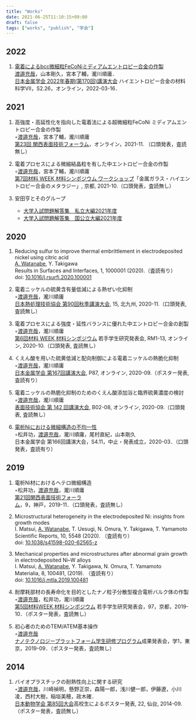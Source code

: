```yaml
---
title: "Works"
date: 2021-06-25T11:10:15+09:00
draft: false
tags: ["works", "publish", "学会"]
---
```



## 2022

1. [電着によるbcc微細粒FeCoNiミディアムエントロピー合金の作製](https://confit.atlas.jp/guide/event/jim2022spring/subject/2J08-16-09/advanced)  
    <u>渡邉充哉</u>，山本剛久，宮本了輔，瀧川順庸．  
    [日本金属学会 2022年春期(第170回)講演大会](https://jim.or.jp/MEETINGS/2022_spr/news/meeting-guide.html) ハイエントロピー合金の材料科学VII，S2.26，オンライン，2022-03-16．

## 2021
1. 高強度・高延性化を指向した電着法による超微細粒FeCoNi ミディアムエントロピー合金の作製  
    ◦<u>渡邉充哉</u>，宮本了輔，瀧川順庸  
    [第23回 関西表面技術フォーラム](https://kansai.sfj.or.jp/gyoji/forum/23th/index.html)，オンライン，2021-11. （口頭発表，査読無し）

1. 電着プロセスによる微細結晶粒を有した中エントロピー合金の作製  
    ◦<u>渡邉充哉</u>，宮本了輔，瀧川順庸  
    [第7回材料 WEEK 材料シンポジウム ワークショップ](https://www.jsms.jp/kaikoku/7weekpro.htm)「金属ガラス・ハイエントロピー合金のメタラジー」, 京都, 2021-10.（口頭発表，査読無し）

1. 安田亨とそのグループ
    - [大学入試問題解答集　私立大編2021年度](https://www.amazon.co.jp/dp/4908003262/ref=cm_sw_r_cp_apa_glt_i_JTTPJ288AN2BXN8979DW)
    - [大学入試問題解答集　国公立大編2021年度](https://www.amazon.co.jp/dp/4908003270/ref=cm_sw_r_cp_apa_glt_i_FZEERNVC176BYC5G0S14?_encoding=UTF8&psc=1)

## 2020
1. Reducing sulfur to improve thermal embrittlement in electrodeposited nickel using citric acid  
    <u>A. Watanabe</u>, Y. Takigawa  
    Results in Surfaces and Interfaces, 1, 1000001 (2020).（査読有り）  
    doi: [10.1016/j.rsurfi.2020.100001](https://doi.org/10.1016/j.rsurfi.2020.100001)

1. 電着ニッケルの硫黄含有量低減による熱ぜい化抑制  
    ◦<u>渡邉充哉</u>，瀧川順庸  
    [日本熱処理技術協会 第90回秋季講演大会](http://www.jsht.or.jp/meet/), 15, 北九州, 2020-11.（口頭発表, 査読無し）

1. 電着プロセスによる強度・延性バランスに優れた中エントロピー合金の創製  
    ◦<u>渡邉充哉</u>，瀧川順庸  
    [第6回材料 WEEK 材料シンポジウム](https://www.jsms.jp/kaikoku/6weekpro3.htm) 若手学生研究発表会, RM1-13, オンライン, 2020-10.（口頭発表, 査読無し）

1. くえん酸を用いた硫黄低減と配向制御による電着ニッケルの熱脆化抑制  
    ◦<u>渡邉充哉</u>，瀧川順庸  
    [日本金属学会 第167回講演大会](https://jim.or.jp/MEETINGS/2020_atmn/index.php), P87, オンライン, 2020-09.（ポスター発表, 査読有り）

1. 電着ニッケルの熱脆化抑制のためのくえん酸添加浴と臨界硫黄濃度の検討  
    ◦<u>渡邉充哉</u>，瀧川順庸  
    [表面技術協会 第 142 回講演大会](https://www.sfj.or.jp/meeting/142/index.html), B02-08, オンライン, 2020-09.（口頭発表, 査読無し）

1. [電析Niにおける微細構造の不均一性](https://confit.atlas.jp/guide/event/jim2020spring/subject/S4.11/advanced)  
    ◦松井功，<u>渡邉充哉</u>，瀧川順庸，尾村直紀，山本剛久  
    日本金属学会 第166回講演大会，S4.11，中止・発表成立，2020-03．（口頭発表，査読有り）

## 2019

<!--more-->

1. 電析Ni材におけるヘテロ微細構造  
    ◦松井功，<u>渡邉充哉</u>，瀧川順庸  
    [第21回関西表面技術フォーラム](http://kansai.sfj.or.jp/gyoji/forum/21th/sankabosyu.htm)，9，神戸，2019-11．（口頭発表，査読無し）

1. Microstructural heterogeneity in the electrodeposited Ni: insights from growth modes  
    I. Matsui, <u>A. Watanabe</u>, T. Uesugi, N. Omura, Y. Takigawa, T. Yamamoto  
    Scientific Reports, 10, 5548 (2020). （査読有り）  
    doi: [10.1038/s41598-020-62565-z](https://doi.org/10.1038/s41598-020-62565-z)

1. Mechanical properties and microstructures after abnormal grain growth in electrodeposited Ni–W alloys  
    I. Matsui, <u>A. Watanabe</u>, Y. Takigawa, N. Omura, T. Yamamoto  
    Materialia, 8, 100481, (2019). （査読有り）  
    doi: [10.1016/j.mtla.2019.100481](https://doi.org/10.1016/j.mtla.2019.100481)

1. 耐摩耗部材の長寿命化を目的としたナノ粒子分散型複合電析バルク体の作製  
    ◦<u>渡邉充哉</u>，松井功，瀧川順庸  
    [第5回材料WEEK 材料シンポジウム](https://www.jsms.jp/kaikoku/5weekpro.htm) 若手学生研究発表会，97，京都，2019-10．（ポスター発表，査読無し）

1. 初心者のためのTEM/ATEM基本操作  
    ◦<u>渡邉充哉</u>  
    [ナノテクノロジープラットフォーム学生研修プログラム](https://www.nanonet.go.jp/pages/gakusei/2019/)成果発表会，学1，東京，2019-09．（ポスター発表，査読無し）

## 2014
1. バイオプラスチックの耐熱性向上に関する研究  
  ◦<u>渡邉充哉</u>，川崎禎明，懸野正崇，森陽一郎，浅川健一郎，伊藤遼，小川凌，西村大樹，稲垣美穂，政木確．  
  [日本動物学会 第85回大会](http://www.zoology.or.jp/news2/index.asp?patten_cd=12&page_no=708)高校生によるポスター発表, 22, 仙台, 2014-09. （ポスター発表，査読無し）
  
